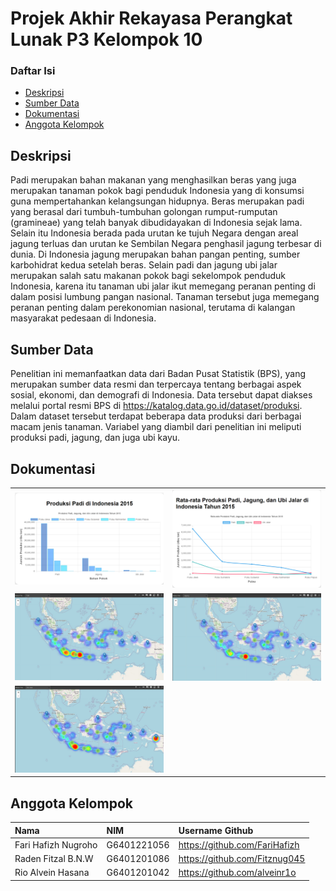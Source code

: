 # Projek Akhir Rekayasa Perangkat Lunak P3 Kelompok 10

### Daftar Isi

- [Deskripsi](#deskripsi)
- [Sumber Data](#sumber-data)
- [Dokumentasi](#dokumentasi)
- [Anggota Kelompok](#anggota-kelompok)

## Deskripsi 
<p>Padi merupakan bahan makanan yang menghasilkan beras yang juga merupakan tanaman pokok bagi penduduk Indonesia yang di konsumsi guna mempertahankan kelangsungan hidupnya. Beras merupakan padi yang berasal dari tumbuh-tumbuhan golongan rumput-rumputan (gramineae) yang telah banyak dibudidayakan di Indonesia sejak lama. Selain itu Indonesia berada pada urutan ke tujuh Negara dengan areal jagung terluas dan urutan ke Sembilan Negara penghasil jagung terbesar di dunia. Di Indonesia jagung merupakan bahan pangan penting, sumber karbohidrat kedua setelah beras. Selain padi dan jagung ubi jalar merupakan salah satu makanan pokok bagi sekelompok penduduk Indonesia, karena itu tanaman ubi jalar ikut memegang peranan penting di dalam posisi lumbung pangan nasional. Tanaman tersebut juga memegang peranan penting dalam perekonomian nasional, terutama di kalangan masyarakat pedesaan di Indonesia.</p>

## Sumber Data
Penelitian ini memanfaatkan data dari Badan Pusat Statistik (BPS), yang merupakan sumber data resmi dan terpercaya tentang berbagai aspek sosial, ekonomi, dan demografi di Indonesia. Data tersebut dapat diakses melalui portal resmi BPS di https://katalog.data.go.id/dataset/produksi. Dalam dataset tersebut terdapat beberapa data produksi dari berbagai macam jenis tanaman. Variabel yang diambil dari penelitian ini meliputi produksi padi, jagung, dan juga ubi kayu.

## Dokumentasi
<table>
  <tbody>
    <tr>
      <td><img src='assets/bar-chart.png'></td>
      <td><img src='assets/line-chart.png'></td>
    </tr>
    <tr>    
      <td><img src='assets/maps-padi.jpg'></td>
      <td><img src="assets/maps-jagung.png"></td>
    </tr>
    <tr>
      <td><img src='assets/maps-ubi-jalar.png'></td>
    </tr>
  </tbody>
</table>

## Anggota Kelompok
| Nama                  | NIM           | Username Github                   |
| :-------------------- | :------------ | :-------------------------------- |
| Fari Hafizh Nugroho   | G6401221056   | https://github.com/FariHafizh     |
| Raden Fitzal B.N.W    | G6401201086   | https://github.com/Fitznug045     |
| Rio Alvein Hasana     | G6401201042   | https://github.com/alveinr1o      |


